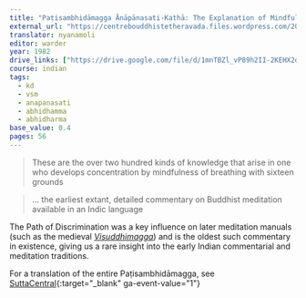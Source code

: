 ```yaml
---
title: "Paṭisambhidāmagga Ānāpānasati-Kathā: The Explanation of Mindfulness of Breathing in The Path of Discrimination"
external_url: "https://centrebouddhistetheravada.files.wordpress.com/2013/10/patisambhidamagga-anapanasatikattha.pdf"
translator: nyanamoli
editor: warder
year: 1982
drive_links: ["https://drive.google.com/file/d/1mnTBZl_vP89h2II-2KEHX2dj83R5n2Zl/view?usp=drivesdk"]
course: indian
tags:
  - kd
  - vsm
  - anapanasati
  - abhidhamma
  - abhidharma
base_value: 0.4
pages: 56
---
```


> These are the over two hundred kinds of knowledge that arise in one who develops concentration by mindfulness of breathing with sixteen grounds

> … the earliest extant, detailed
 commentary on Buddhist meditation available in an Indic language
 
The Path of Discrimination was a key influence on later meditation manuals (such as the medieval [*Visuddhimagga*](/content/canon/vsm_buddhaghosa)) and is the oldest such commentary in existence, giving us a rare insight into the early Indian commentarial and meditation traditions.

For a translation of the entire Paṭisambhidāmagga, see [SuttaCentral](https://suttacentral.net/pitaka/sutta/minor/kn/ps){:target="_blank" ga-event-value="1"}
